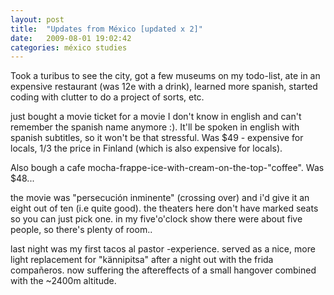 ```yaml
---
layout: post
title:  "Updates from México [updated x 2]"
date:   2009-08-01 19:02:42 
categories: méxico studies 
---
```

Took a turibus to see the city, got a few museums on my todo-list, ate in an expensive restaurant (was 12e with a drink), learned more spanish, started coding with clutter to do a project of sorts, etc.

just bought a movie ticket for a movie I don't know in english and can't remember the spanish name anymore :). It'll be spoken in english with spanish subtitles, so it won't be that stressful. Was $49 - expensive for locals, 1/3 the price in Finland (which is also expensive for locals).

Also bough a cafe mocha-frappe-ice-with-cream-on-the-top-"coffee". Was $48...

the movie was "persecución inminente" (crossing over) and i'd give it an eight out of ten (i.e quite good). the theaters here don't have marked seats so you can just pick one. in my five'o'clock show there were about five people, so there's plenty of room..

last night was my first tacos al pastor -experience. served as a nice, more light replacement for "kännipitsa" after a night out with the frida compañeros. now suffering the aftereffects of a small hangover combined with the ~2400m altitude.
